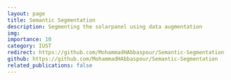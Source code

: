 ```yaml
---
layout: page
title: Semantic Segmentation
description: Segmenting the solarpanel using data augmentation
img: 
importance: 10
category: IUST
redirect: https://github.com/MohammadHAbbaspour/Semantic-Segmentation
github: https://github.com/MohammadHAbbaspour/Semantic-Segmentation
related_publications: false
---
```

